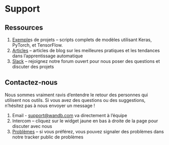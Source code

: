 # Support

## Ressources

1. **​**[Exemple](https://docs.wandb.ai/examples)s de projets – scripts complets de modèles utilisant Keras, PyTorch, et TensorFlow.
2. [Articles](https://www.wandb.com/articles) – articles de blog sur les meilleures pratiques et les tendances dans l’apprentissage automatique
3.  [Slack](http://wandb.me/slack) – rejoignez notre forum ouvert pour nous poser des questions et discuter des projets

## Contactez-nous

Nous sommes vraiment ravis d’entendre le retour des personnes qui utilisent nos outils. Si vous avez des questions ou des suggestions, n’hésitez pas à nous envoyer un message !

1.  Email - [support@wandb.com](mailto:support@wandb.com) va directement à l’équipe
2. Intercom – cliquez sur le widget jaune en bas à droite de la page pour discuter avec nous
3.  [Problèmes](https://github.com/wandb/client) – si vous préférez, vous pouvez signaler des problèmes dans notre tracker public de problèmes


